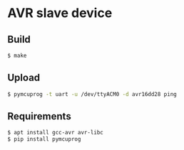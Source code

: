 # AVR slave device

## Build
```bash
$ make
```

## Upload
```bash
$ pymcuprog -t uart -u /dev/ttyACM0 -d avr16dd28 ping
```

## Requirements
```bash
$ apt install gcc-avr avr-libc
$ pip install pymcuprog
```
